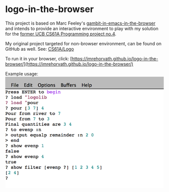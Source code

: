 logo-in-the-browser
===================

This project is based on Marc Feeley's [gambit-in-emacs-in-the-browser](https://github.com/feeley/gambit-in-emacs-in-the-browser) and intends to provide an interactive environment to play with my solution for the [former UCB CS61A Programming project no.4](https://inst.eecs.berkeley.edu/%7Ecs61a/reader/vol1.html).

My original project targeted for non-browser environment, can be found on GitHub as well. See: [CS61A/Logo](https://github.com/imrehorvath/CS61A/tree/master/Logo)

To run it in your browser, click: [https://imrehorvath.github.io/logo-in-the-browser/](https://imrehorvath.github.io/logo-in-the-browser/)

Example usage:
![Screenshot](https://github.com/imrehorvath/logo-in-the-browser/raw/gh-pages/example.png "Logo example interaction")
